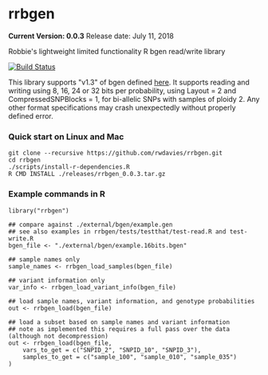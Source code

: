 rrbgen
======
**__Current Version: 0.0.3__**
Release date: July 11, 2018

Robbie's lightweight limited functionality R bgen read/write library

[![Build Status](https://travis-ci.org/rwdavies/rrbgen.svg)](https://travis-ci.org/rwdavies/rrbgen)

This library supports "v1.3" of bgen defined [here](http://www.well.ox.ac.uk/~gav/bgen_format/). It supports reading and writing using 8, 16, 24 or 32 bits per probability, using Layout = 2 and CompressedSNPBlocks = 1, for bi-allelic SNPs with samples of ploidy 2. Any other format specifications may crash unexpectedly without properly defined error.

### Quick start on Linux and Mac

```
git clone --recursive https://github.com/rwdavies/rrbgen.git
cd rrbgen
./scripts/install-r-dependencies.R
R CMD INSTALL ./releases/rrbgen_0.0.3.tar.gz
```

### Example commands in R
```
library("rrbgen")

## compare against ./external/bgen/example.gen
## see also examples in rrbgen/tests/testthat/test-read.R and test-write.R
bgen_file <- "./external/bgen/example.16bits.bgen"

## sample names only
sample_names <- rrbgen_load_samples(bgen_file)

## variant information only
var_info <- rrbgen_load_variant_info(bgen_file)

## load sample names, variant information, and genotype probabilities
out <- rrbgen_load(bgen_file)

## load a subset based on sample names and variant information
## note as implemented this requires a full pass over the data (although not decompression)
out <- rrbgen_load(bgen_file,
    vars_to_get = c("SNPID_2", "SNPID_10", "SNPID_3"),
    samples_to_get = c("sample_100", "sample_010", "sample_035")
)

```